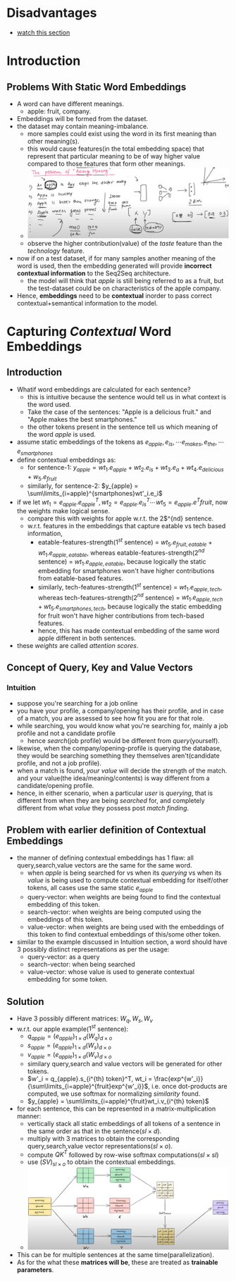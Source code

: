 # Disadvantages
- [watch this section](https://youtu.be/BjRVS2wTtcA?t=3030&si=FdujH4Uel7TXPGim)

# Introduction
## Problems With Static Word Embeddings
- A word can have different meanings.
    - apple: fruit, company.
- Embeddings will be formed from the dataset.
- the dataset may contain meaning-imbalance.
    - more samples could exist using the word in its first meaning than other meaning(s).
    - this would cause features(in the total embedding space) that represent that particular meaning to be of way higher value compared to those features that form other meanings.
    - <img src="word_embedding_issue.png" />
    - observe the higher contribution(value) of the *taste* feature than the *technology* feature.
- now if on a test dataset, if for many samples another meaning of the word is used, then the embedding generated will provide **incorrect contextual information** to the Seq2Seq architecture.
    - the model will think that *apple* is still being referred to as a fruit, but the test-dataset could be on characteristics of the apple company.
- Hence, **embeddings** need to be **contextual** inorder to pass correct contextual+semantical information to the model.

# Capturing *Contextual* Word Embeddings

## Introduction
- Whatif word embeddings are calculated for each sentence?
    - this is intuitive because the sentence would tell us in what context is the word used.
    - Take the case of the sentences: "Apple is a delicious fruit." and "Apple makes the best smartphones."
    - the other tokens present in the sentence tell us which meaning of the word *apple* is used.
- assume static embeddings of the tokens as $e_{apple}, e_{is}, \cdots e_{makes}, e_{the}, \cdots e_{smartphones}$
- define contextual embeddings as:
    - for sentence-1: $y_{apple} = wt_1.e_{apple} + wt_2.e_{is} + wt_3.e_{a} + wt_4.e_{delicious} + w_5.e_{fruit}$
    - similarly, for sentence-2: $y_{apple} = \sum\limits_{i=apple}^{smartphones}wt'_i.e_i$
- if we let $wt_1 = e_{apple}.e^T_{apple}, wt_2 = e_{apple}.e^T_{is} \cdots wt_5 = e_{apple}.e^T{fruit}$, now the weights make logical sense.
    - compare this with weights for apple w.r.t. the 2$^{nd} sentence.
    - w.r.t. features in the embeddings that capture eatable vs tech based information,
        - eatable-features-strength(1$^{st}$ sentence) = $wt_5.e_{fruit, eatable} + wt_1.e_{apple, eatable}$, whereas eatable-features-strength(2$^{nd}$ sentence) = $wt_1.e_{apple, eatable}$, because logically the static embedding for smartphones won't have higher contributions from eatable-based features.
        - similarly, tech-features-strength(1$^{st}$ sentence) = $wt_1.e_{apple, tech}$, whereas tech-features-strength(2$^{nd}$ sentence) = $wt_1.e_{apple, tech} + wt_5.e_{smartphones,tech}$, because logically the static embedding for fruit won't have higher contributions from tech-based features.
        - hence, this has made contextual embedding of the same word apple different in both sentences.
- these *weights* are called *attention scores*.

## Concept of Query, Key and Value Vectors

### Intuition
- suppose you're searching for a job online
- you have your profile, a company/opening has their profile, and in case of a match, you are assessed to see how fit you are for that role.
- while searching, you would know what you're searching for, mainly a job profile and not a candidate profile
    - hence *search*(job profile) would be different from *query*(yourself).
- likewise, when the company/opening-profile is querying the database, they would be searching something they themselves aren't(candidate profile, and not a job profile).
- when a match is found, *your value* will decide the strength of the match. and your value(the idea/meaning/contents) is way different from a candidate/opening profile.
- hence, in either scenario, when a particular *user* is *querying*, that is different from when they are being *searched* for, and completely different from what *value* they possess post *match finding*.

## Problem with earlier definition of Contextual Embeddings
- the manner of defining contextual embeddings has 1 flaw: all query,search,value vectors are the same for the same word.
    - when *apple* is being searched for vs when its *querying* vs when its *value* is being used to compute contextual embedding for itself/other tokens, all cases use the same static $e_{apple}$
    - query-vector: when weights are being found to find the contextual embedding of this token.
    - search-vector: when weights are being computed using the embeddings of this token.
    - value-vector: when weights are being used with the embeddings of this token to find contextual embeddings of this/some other token.
- similar to the example discussed in Intuition section, a word should have 3 possibly distinct representations as per the usage:
    - query-vector: as a query
    - search-vector: when being searched
    - value-vector: whose value is used to generate contextual embedding for some token.

## Solution
- Have 3 possibly different matrices: $W_q, W_s, W_v$
- w.r.t. our apple example($1^{st}$ sentence):
    - $q_{apple} = (e_{apple})_{1\times d}(W_q)_{d\times o}$
    - $s_{apple} = (e_{apple})_{1\times d}(W_s)_{d\times o}$
    - $v_{apple} = (e_{apple})_{1\times d}(W_v)_{d\times o}$
    - similary query,search and value vectors will be generated for other tokens.
    - $w'_i = q_{apple}.s_{i^{th} token}^T, wt_i = \frac{exp^{w'_i}}{\sum\limits_{i=apple}^{fruit}exp^{w'_i}}$, i.e. once dot-products are computed, we use softmax for normalizing *similarity* found.
    - $y_{apple} = \sum\limits_{i=apple}^{fruit}wt_i.v_{i^{th} token}$
- for each sentence, this can be represented in a matrix-multiplication manner:
    - vertically stack all static embeddings of all tokens of a sentence in the same order as that in the sentence($sl \times d$).
    - multiply with 3 matrices to obtain the corresponding query,search,value vector representations($sl \times o$).
    - compute $QK^T$ followed by row-wise softmax computations($sl \times sl$)
    - use $(SV)_{sl \times o}$ to obtain the contextual embeddings.
    - <img src="query_search_context_matrices.png" />
- This can be for multiple sentences at the same time(parallelization).
- As for the what these **matrices will be**, these are treated as **trainable parameters**.


